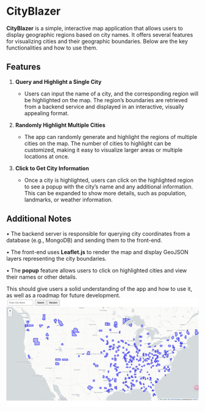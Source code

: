 # CityBlazer

**CityBlazer** is a simple, interactive map application that allows users to display geographic regions based on city names. It offers several features for visualizing cities and their geographic boundaries. Below are the key functionalities and how to use them.

## Features

1. **Query and Highlight a Single City**
   * Users can input the name of a city, and the corresponding region will be highlighted on the map. The region’s boundaries are retrieved from a backend service and displayed in an interactive, visually appealing format.

2. **Randomly Highlight Multiple Cities**
   * The app can randomly generate and highlight the regions of multiple cities on the map. The number of cities to highlight can be customized, making it easy to visualize larger areas or multiple locations at once.

3. **Click to Get City Information**
   * Once a city is highlighted, users can click on the highlighted region to see a popup with the city’s name and any additional information. This can be expanded to show more details, such as population, landmarks, or weather information.

## Additional Notes

• The backend server is responsible for querying city coordinates from a database (e.g., MongoDB) and sending them to the front-end.

• The front-end uses **Leaflet.js** to render the map and display GeoJSON layers representing the city boundaries.

• The **popup** feature allows users to click on highlighted cities and view their names or other details.

This should give users a solid understanding of the app and how to use it, as well as a roadmap for future development.
![](./utils/eg.jpg)
